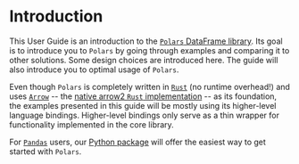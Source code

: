 # Introduction

This User Guide is an introduction to the [`Polars` DataFrame library](https://github.com/pola-rs/polars). Its goal is to introduce you to `Polars` by going through examples and comparing it to other
solutions. Some design choices are introduced here. The guide will also introduce you to optimal usage of `Polars`.

Even though `Polars` is completely written in [`Rust`](https://www.rust-lang.org/) (no runtime overhead!) and uses [`Arrow`](https://arrow.apache.org/) -- the
[native arrow2 `Rust` implementation](https://github.com/jorgecarleitao/arrow2) -- as its foundation, the examples presented in this guide will be mostly using its higher-level language
bindings. Higher-level bindings only serve as a thin wrapper for functionality implemented in the core library.

For [`Pandas`](https://pandas.pydata.org/) users, our [Python package](https://pypi.org/project/polars/) will offer the easiest way to get started with `Polars`.
